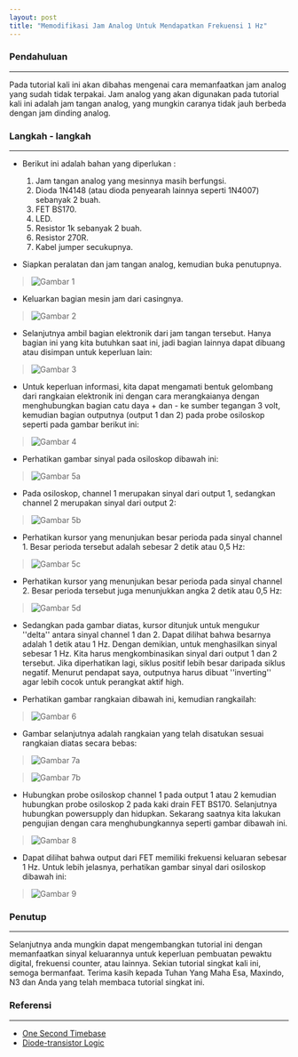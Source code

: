 ```yaml
---
layout: post
title: "Memodifikasi Jam Analog Untuk Mendapatkan Frekuensi 1 Hz"
---
```

### Pendahuluan
---

Pada tutorial kali ini akan dibahas mengenai cara memanfaatkan jam analog yang sudah tidak terpakai. Jam analog yang akan digunakan pada tutorial kali ini adalah jam tangan analog, yang mungkin caranya tidak jauh berbeda dengan jam dinding analog.


### Langkah - langkah
---

* Berikut ini adalah bahan yang diperlukan :
  1. Jam tangan analog yang mesinnya masih berfungsi.
  2. Dioda 1N4148 (atau dioda penyearah lainnya seperti 1N4007) sebanyak 2 buah.
  3. FET BS170.
  4. LED.
  5. Resistor 1k sebanyak 2 buah.
  6. Resistor 270R.
  7. Kabel jumper secukupnya.

* Siapkan peralatan dan jam tangan analog, kemudian buka penutupnya.

>  ![Gambar 1](https://raw.githubusercontent.com/rndc/rndc.github.io/gh-pages/images/1hz-1.jpg)

* Keluarkan bagian mesin jam dari casingnya.

>  ![Gambar 2](https://raw.githubusercontent.com/rndc/rndc.github.io/gh-pages/images/1hz-2.jpg)

* Selanjutnya ambil bagian elektronik dari jam tangan tersebut. Hanya bagian ini yang kita butuhkan saat ini, jadi bagian lainnya dapat dibuang atau disimpan untuk keperluan lain:

>  ![Gambar 3](https://raw.githubusercontent.com/rndc/rndc.github.io/gh-pages/images/1hz-3.jpg)

* Untuk keperluan informasi, kita dapat mengamati bentuk gelombang dari rangkaian elektronik ini dengan cara merangkaianya dengan menghubungkan bagian catu daya + dan - ke sumber tegangan 3 volt, kemudian bagian outputnya (output 1 dan 2) pada probe osiloskop seperti pada gambar berikut ini:

>  ![Gambar 4](https://raw.githubusercontent.com/rndc/rndc.github.io/gh-pages/images/1hz-4.jpg)

* Perhatikan gambar sinyal pada osiloskop dibawah ini:

>  ![Gambar 5a](https://raw.githubusercontent.com/rndc/rndc.github.io/gh-pages/images/1hz-5a.jpg)

* Pada osiloskop, channel 1 merupakan sinyal dari output 1, sedangkan channel 2 merupakan sinyal dari output 2:

>  ![Gambar 5b](https://raw.githubusercontent.com/rndc/rndc.github.io/gh-pages/images/1hz-5b.jpg)

* Perhatikan kursor yang menunjukan besar perioda pada sinyal channel 1. Besar perioda tersebut adalah sebesar 2 detik atau 0,5 Hz:

>  ![Gambar 5c](https://raw.githubusercontent.com/rndc/rndc.github.io/gh-pages/images/1hz-5c.jpg)

* Perhatikan kursor yang menunjukan besar perioda pada sinyal channel 2. Besar perioda tersebut juga menunjukkan angka 2 detik atau 0,5 Hz:

>  ![Gambar 5d](https://raw.githubusercontent.com/rndc/rndc.github.io/gh-pages/images/1hz-5d.jpg)

* Sedangkan pada gambar diatas, kursor ditunjuk untuk mengukur ''delta'' antara sinyal channel 1 dan 2. Dapat dilihat bahwa besarnya adalah 1 detik atau 1 Hz. Dengan demikian, untuk menghasilkan sinyal sebesar 1 Hz. Kita harus mengkombinasikan sinyal dari output 1 dan 2 tersebut. Jika diperhatikan lagi, siklus positif lebih besar daripada siklus negatif. Menurut pendapat saya, outputnya harus dibuat ''inverting'' agar lebih cocok untuk perangkat aktif high.

* Perhatikan gambar rangkaian dibawah ini, kemudian rangkailah:

>  ![Gambar 6](https://raw.githubusercontent.com/rndc/rndc.github.io/gh-pages/images/1hz-6.jpg)

* Gambar selanjutnya adalah rangkaian yang telah disatukan sesuai rangkaian diatas secara bebas:

>  ![Gambar 7a](https://raw.githubusercontent.com/rndc/rndc.github.io/gh-pages/images/1hz-7a.jpg)

>  ![Gambar 7b](https://raw.githubusercontent.com/rndc/rndc.github.io/gh-pages/images/1hz-7b.jpg)

* Hubungkan probe osiloskop channel 1 pada output 1 atau 2 kemudian hubungkan probe osiloskop 2 pada kaki drain FET BS170. Selanjutnya hubungkan powersupply dan hidupkan. Sekarang saatnya kita lakukan pengujian dengan cara menghubungkannya seperti gambar dibawah ini.

>  ![Gambar 8](https://raw.githubusercontent.com/rndc/rndc.github.io/gh-pages/images/1hz-8.jpg)

* Dapat dilihat bahwa output dari FET memiliki frekuensi keluaran sebesar 1 Hz. Untuk lebih jelasnya, perhatikan gambar sinyal dari osiloskop dibawah ini:

>  ![Gambar 9](https://raw.githubusercontent.com/rndc/rndc.github.io/gh-pages/images/1hz-9.jpg)


### Penutup
---

Selanjutnya anda mungkin dapat mengembangkan tutorial ini dengan memanfaatkan sinyal keluarannya untuk keperluan pembuatan pewaktu digital, frekuensi counter, atau lainnya. Sekian tutorial singkat kali ini, semoga bermanfaat. Terima kasih kepada Tuhan Yang Maha Esa, Maxindo, N3 dan Anda yang telah membaca tutorial singkat ini.


### Referensi
---

* [One Second Timebase](http://josepino.com/circuits/index.php?one_second_timebase.jpc)
* [Diode-transistor Logic](https://en.wikipedia.org/wiki/Diode-transistor_logic)
